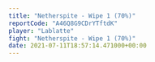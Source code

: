 ```yaml
---
title: "Netherspite - Wipe 1 (70%)"
reportCode: "A46Q8G9CDrYTftdK"
player: "Lablatte"
fight: "Netherspite - Wipe 1 (70%)"
date: 2021-07-11T18:57:14.471000+00:00
---
```

